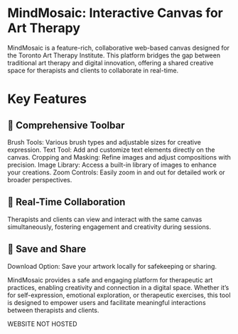 # MindMosaic: Interactive Canvas for Art Therapy

MindMosaic is a feature-rich, collaborative web-based canvas designed for the Toronto Art Therapy Institute. This platform bridges the gap between traditional art therapy and digital innovation, offering a shared creative space for therapists and clients to collaborate in real-time.

# Key Features

## 🎨 Comprehensive Toolbar
Brush Tools: Various brush types and adjustable sizes for creative expression.
Text Tool: Add and customize text elements directly on the canvas.
Cropping and Masking: Refine images and adjust compositions with precision.
Image Library: Access a built-in library of images to enhance your creations.
Zoom Controls: Easily zoom in and out for detailed work or broader perspectives.
## 🤝 Real-Time Collaboration
Therapists and clients can view and interact with the same canvas simultaneously, fostering engagement and creativity during sessions.
## 📂 Save and Share
Download Option: Save your artwork locally for safekeeping or sharing.

MindMosaic provides a safe and engaging platform for therapeutic art practices, enabling creativity and connection in a digital space. Whether it’s for self-expression, emotional exploration, or therapeutic exercises, this tool is designed to empower users and facilitate meaningful interactions between therapists and clients.


WEBSITE NOT HOSTED

